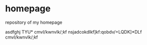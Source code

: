 # homepage
repository of my homepage

asdfghj
TYU*
cmvl/kwnvlk/;kf
nsjadcokdlkf]kf:qobdv/+LQDK]*DLf
cmvl/kwnvlk/;kf
